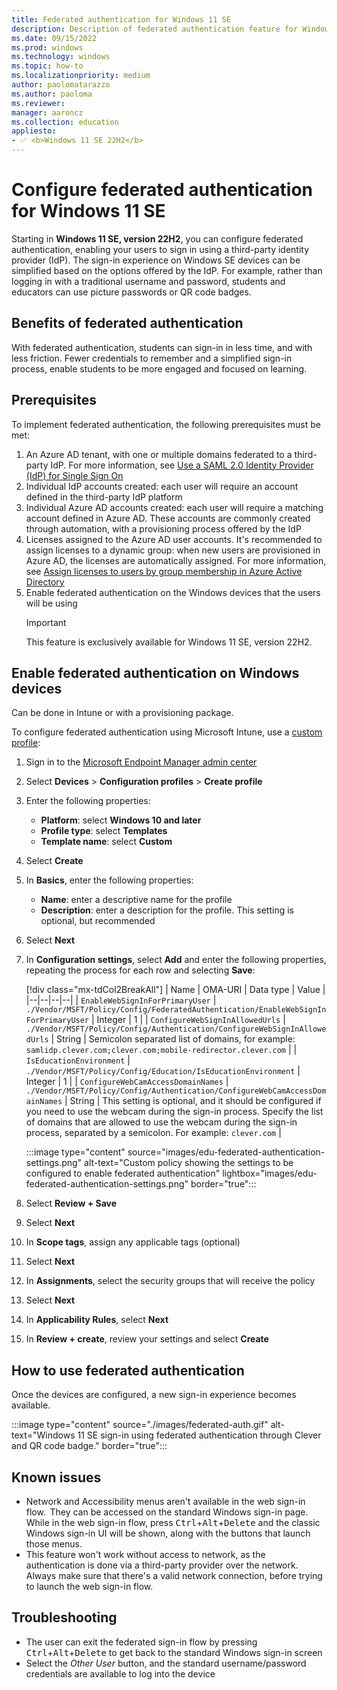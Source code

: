 ```yaml
---
title: Federated authentication for Windows 11 SE
description: Description of federated authentication feature for Windows 11 SE and how to configure it via Intune
ms.date: 09/15/2022
ms.prod: windows
ms.technology: windows
ms.topic: how-to
ms.localizationpriority: medium
author: paolomatarazzo
ms.author: paoloma
ms.reviewer:
manager: aaroncz
ms.collection: education
appliesto:
- ✅ <b>Windows 11 SE 22H2</b>
---
```


<!-- MAXADO-6286399 -->
# Configure federated authentication for Windows 11 SE

Starting in **Windows 11 SE, version 22H2**, you can configure federated authentication, enabling your users to sign in using a third-party identity provider (IdP).
The sign-in experience on Windows SE devices can be simplified based on the options offered by the IdP. For example, rather than logging in with a traditional username and password, students and educators can use picture passwords or QR code badges.

## Benefits of federated authentication

With federated authentication, students can sign-in in less time, and with less friction.
Fewer credentials to remember and a simplified sign-in process, enable students to be more engaged and focused on learning.

## Prerequisites

To implement federated authentication, the following prerequisites must be met:

1. An Azure AD tenant, with one or multiple domains federated to a third-party IdP. For more information, see [Use a SAML 2.0 Identity Provider (IdP) for Single Sign On][AZ-1]
1. Individual IdP accounts created: each user will require an account defined in the third-party IdP platform
1. Individual Azure AD accounts created: each user will require a matching account defined in Azure AD. These accounts are commonly created through automation, with a provisioning process offered by the IdP
1. Licenses assigned to the Azure AD user accounts. It's recommended to assign licenses to a dynamic group: when new users are provisioned in Azure AD, the licenses are automatically assigned. For more information, see [Assign licenses to users by group membership in Azure Active Directory][AZ-2]
1. Enable federated authentication on the Windows devices that the users will be using
    > [!IMPORTANT]
    > This feature is exclusively available for Windows 11 SE, version 22H2.

## Enable federated authentication on Windows devices

Can be done in Intune or with a provisioning package.

To configure federated authentication using Microsoft Intune, use a [custom profile][MEM-1]:

1. Sign in to the <a href="https://endpoint.microsoft.com/" target="_blank">Microsoft Endpoint Manager admin center</a>
1. Select **Devices** > **Configuration profiles** > **Create profile**
1. Enter the following properties:
    - **Platform**: select **Windows 10 and later**
    - **Profile type**: select **Templates**
    - **Template name**: select **Custom**
1. Select **Create**
1. In **Basics**, enter the following properties:
    - **Name**: enter a descriptive name for the profile
    - **Description**: enter a description for the profile. This setting is optional, but recommended
1. Select **Next**
1. In **Configuration settings**, select **Add** and enter the following properties, repeating the process for each row and selecting **Save**:

    [!div class="mx-tdCol2BreakAll"]
    | Name | OMA-URI | Data type | Value |
    |--|--|--|--|
    | `EnableWebSignInForPrimaryUser` | `./Vendor/MSFT/Policy/Config/FederatedAuthentication/EnableWebSignInForPrimaryUser` | Integer | 1 |
    | `ConfigureWebSignInAllowedUrls` | `./Vendor/MSFT/Policy/Config/Authentication/ConfigureWebSignInAllowedUrls` | String | Semicolon separated list of domains, for example: `samlidp.clever.com;clever.com;mobile-redirector.clever.com` |
    | `IsEducationEnvironment` | `./Vendor/MSFT/Policy/Config/Education/IsEducationEnvironment` | Integer | 1 |
    | `ConfigureWebCamAccessDomainNames` | `./Vendor/MSFT/Policy/Config/Authentication/ConfigureWebCamAccessDomainNames` | String | This setting is optional, and it should be configured if you need to use the webcam during the sign-in process. Specify the list of domains that are allowed to use the webcam during the sign-in process, separated by a semicolon. For example: `clever.com` |

   :::image type="content" source="images/edu-federated-authentication-settings.png" alt-text="Custom policy showing the settings to be configured to enable federated authentication" lightbox="images/edu-federated-authentication-settings.png" border="true":::
1. Select **Review + Save**
1. Select **Next**
1. In **Scope tags**, assign any applicable tags (optional)
1. Select **Next**
1. In **Assignments**, select the security groups that will receive the policy
1. Select **Next**
1. In **Applicability Rules**, select **Next**
1. In **Review + create**, review your settings and select **Create**

## How to use federated authentication

Once the devices are configured, a new sign-in experience becomes available.

:::image type="content" source="./images/federated-auth.gif" alt-text="Windows 11 SE sign-in using federated authentication through Clever and QR code badge." border="true":::

## Known issues

- Network and Accessibility menus aren't available in the web sign-in flow.  They can be accessed on the standard Windows sign-in page. While in the web sign-in flow, press <kbd>Ctrl</kbd>+<kbd>Alt</kbd>+<kbd>Delete</kbd> and the classic Windows sign-in UI will be shown, along with the buttons that launch those menus.  
- This feature won't work without access to network, as the authentication is done via a third-party provider over the network. Always make sure that there's a valid network connection, before trying to launch the web sign-in flow.

## Troubleshooting

- The user can exit the federated sign-in flow by pressing <kbd>Ctrl</kbd>+<kbd>Alt</kbd>+<kbd>Delete</kbd> to get back to the standard Windows sign-in screen
- Select the *Other User* button, and the standard username/password credentials are available to log into the device

[MEM-1]: /mem/intune/configuration/custom-settings-configure

[AZ-1]: /azure/active-directory/hybrid/how-to-connect-fed-saml-idp
[AZ-2]: /azure/active-directory/enterprise-users/licensing-groups-assign